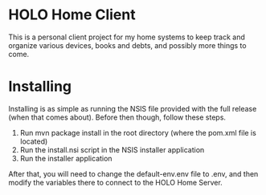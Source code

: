 # HOLO Home Client
This is a personal client project for my home systems to keep track and organize various devices, books and debts, and possibly more things to come.

# Installing
Installing is as simple as running the NSIS file provided with the full release (when that comes about). Before then though, follow these steps.
1. Run mvn package install in the root directory (where the pom.xml file is located)
2. Run the install.nsi script in the NSIS installer application
3. Run the installer application

After that, you will need to change the default-env.env file to .env, and then modify the variables there to connect to the HOLO Home Server.